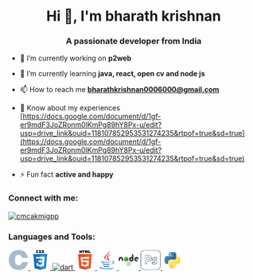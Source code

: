 <h1 align="center">Hi 👋, I'm bharath krishnan</h1>
<h3 align="center">A passionate developer from India</h3>

- 🔭 I’m currently working on **p2web**

- 🌱 I’m currently learning **java, react, open cv and node js**

- 📫 How to reach me **bharathkrishnan0006000@gmail.com**

- 📄 Know about my experiences [https://docs.google.com/document/d/1gf-er9mdF3JoZRonm0lKmPg89hY8Px-u/edit?usp=drive_link&ouid=118107852953531274235&rtpof=true&sd=true](https://docs.google.com/document/d/1gf-er9mdF3JoZRonm0lKmPg89hY8Px-u/edit?usp=drive_link&ouid=118107852953531274235&rtpof=true&sd=true)

- ⚡ Fun fact **active and happy**

<h3 align="left">Connect with me:</h3>
<p align="left">
<a href="https://www.leetcode.com/cmcakmjgpp" target="blank"><img align="center" src="https://raw.githubusercontent.com/rahuldkjain/github-profile-readme-generator/master/src/images/icons/Social/leet-code.svg" alt="cmcakmjgpp" height="30" width="40" /></a>
</p>

<h3 align="left">Languages and Tools:</h3>
<p align="left"> <a href="https://www.cprogramming.com/" target="_blank" rel="noreferrer"> <img src="https://raw.githubusercontent.com/devicons/devicon/master/icons/c/c-original.svg" alt="c" width="40" height="40"/> </a> <a href="https://www.w3schools.com/css/" target="_blank" rel="noreferrer"> <img src="https://raw.githubusercontent.com/devicons/devicon/master/icons/css3/css3-original-wordmark.svg" alt="css3" width="40" height="40"/> </a> <a href="https://dart.dev" target="_blank" rel="noreferrer"> <img src="https://www.vectorlogo.zone/logos/dartlang/dartlang-icon.svg" alt="dart" width="40" height="40"/> </a> <a href="https://www.w3.org/html/" target="_blank" rel="noreferrer"> <img src="https://raw.githubusercontent.com/devicons/devicon/master/icons/html5/html5-original-wordmark.svg" alt="html5" width="40" height="40"/> </a> <a href="https://www.java.com" target="_blank" rel="noreferrer"> <img src="https://raw.githubusercontent.com/devicons/devicon/master/icons/java/java-original.svg" alt="java" width="40" height="40"/> </a> <a href="https://nodejs.org" target="_blank" rel="noreferrer"> <img src="https://raw.githubusercontent.com/devicons/devicon/master/icons/nodejs/nodejs-original-wordmark.svg" alt="nodejs" width="40" height="40"/> </a> <a href="https://www.photoshop.com/en" target="_blank" rel="noreferrer"> <img src="https://raw.githubusercontent.com/devicons/devicon/master/icons/photoshop/photoshop-line.svg" alt="photoshop" width="40" height="40"/> </a> <a href="https://www.python.org" target="_blank" rel="noreferrer"> <img src="https://raw.githubusercontent.com/devicons/devicon/master/icons/python/python-original.svg" alt="python" width="40" height="40"/> </a> </p>
